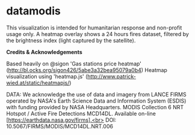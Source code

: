 # datamodis
This visualization is intended for humanitarian response and non-profit usage only. A heatmap overlay shows a 24 hours fires dataset, filtered by the brightness index (light captured by the satellite).

<strong>Credits & Acknowledgements</strong>

Based heavily on @sigon 'Gas stations price heatmap' (http://bl.ocks.org/sigon426/5abe3a32bea95079a0b4)
Heatmap visualization using 'heatmap.js' (http://www.patrick-wied.at/static/heatmapjs/)

DATA: We acknowledge the use of data and imagery from LANCE FIRMS operated by NASA's Earth Science Data and Information System (ESDIS) with funding provided by NASA Headquarters.
MODIS Collection 6 NRT Hotspot / Active Fire Detections MCD14DL.
Available on-line [https://earthdata.nasa.gov/firms].<br>
DOI: 10.5067/FIRMS/MODIS/MCD14DL.NRT.006
